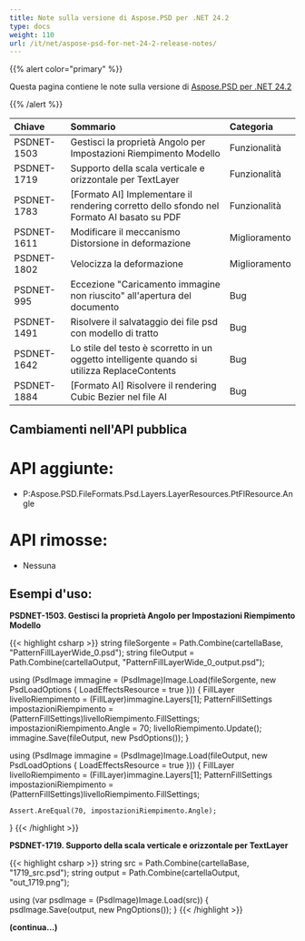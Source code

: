 ```yaml
---
title: Note sulla versione di Aspose.PSD per .NET 24.2
type: docs
weight: 110
url: /it/net/aspose-psd-for-net-24-2-release-notes/
---
```


{{% alert color="primary" %}}

Questa pagina contiene le note sulla versione di [Aspose.PSD per .NET 24.2](https://www.nuget.org/packages/Aspose.PSD/)

{{% /alert %}}

| **Chiave**  | **Sommario**                                                                         | **Categoria** |
|:-----------|:-------------------------------------------------------------------------------------|:------------|
| PSDNET-1503 | Gestisci la proprietà Angolo per Impostazioni Riempimento Modello                      |   Funzionalità   |
| PSDNET-1719 | Supporto della scala verticale e orizzontale per TextLayer                           |     Funzionalità     |
| PSDNET-1783 | [Formato AI] Implementare il rendering corretto dello sfondo nel Formato AI basato su PDF |     Funzionalità     |
| PSDNET-1611 | Modificare il meccanismo Distorsione in deformazione                                   |     Miglioramento     |
| PSDNET-1802 | Velocizza la deformazione                                                               |     Miglioramento     |
| PSDNET-995  | Eccezione "Caricamento immagine non riuscito" all'apertura del documento               |     Bug     |
| PSDNET-1491 | Risolvere il salvataggio dei file psd con modello di tratto                           |     Bug     |
| PSDNET-1642 | Lo stile del testo è scorretto in un oggetto intelligente quando si utilizza ReplaceContents |     Bug     |
| PSDNET-1884 | [Formato AI] Risolvere il rendering Cubic Bezier nel file AI                          |     Bug     |

## **Cambiamenti nell'API pubblica**
# **API aggiunte:**
- P:Aspose.PSD.FileFormats.Psd.Layers.LayerResources.PtFlResource.Angle

# **API rimosse:**
- Nessuna

## **Esempi d'uso:**

**PSDNET-1503. Gestisci la proprietà Angolo per Impostazioni Riempimento Modello**

{{< highlight csharp >}}
string fileSorgente = Path.Combine(cartellaBase, "PatternFillLayerWide_0.psd");
string fileOutput = Path.Combine(cartellaOutput, "PatternFillLayerWide_0_output.psd");

using (PsdImage immagine = (PsdImage)Image.Load(fileSorgente, new PsdLoadOptions { LoadEffectsResource = true }))
{
    FillLayer livelloRiempimento = (FillLayer)immagine.Layers[1];
    PatternFillSettings impostazioniRiempimento = (PatternFillSettings)livelloRiempimento.FillSettings;
    impostazioniRiempimento.Angle = 70;
    livelloRiempimento.Update();
    immagine.Save(fileOutput, new PsdOptions());
}

using (PsdImage immagine = (PsdImage)Image.Load(fileOutput, new PsdLoadOptions { LoadEffectsResource = true }))
{
    FillLayer livelloRiempimento = (FillLayer)immagine.Layers[1];
    PatternFillSettings impostazioniRiempimento = (PatternFillSettings)livelloRiempimento.FillSettings;

    Assert.AreEqual(70, impostazioniRiempimento.Angle);
}
{{< /highlight >}}

**PSDNET-1719. Supporto della scala verticale e orizzontale per TextLayer**

{{< highlight csharp >}}
string src = Path.Combine(cartellaBase, "1719_src.psd");
string output = Path.Combine(cartellaOutput, "out_1719.png");

using (var psdImage = (PsdImage)Image.Load(src))
{
    psdImage.Save(output, new PngOptions());
}
{{< /highlight >}}

**(continua...)**
